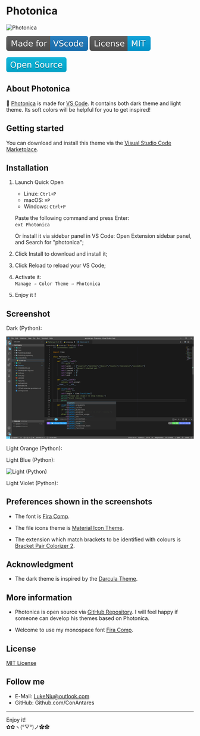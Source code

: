 # Photonica

![Photonica](https://raw.githubusercontent.com/Photonico/Photonica/master/logo.png)

[![Made for VSCode](https://raw.githubusercontent.com/Photonico/Photonica/master/Publishing%20badges/MadeforVSCode.svg)](https://code.visualstudio.com/)
[![MIT License](https://raw.githubusercontent.com/Photonico/Photonica/master/Publishing%20badges/LicenseMIT.svg)](https://opensource.org/licenses/mit-license.php)

![Open Source](https://raw.githubusercontent.com/Photonico/Photonica/master/Publishing%20badges/OpenSource.svg)

## About Photonica

:rainbow: [Photonica](https://marketplace.visualstudio.com/items?itemName=ConAntares.Photonica) is made for [VS Code](https://code.visualstudio.com/). It contains both dark theme and light theme. Its soft colors will be helpful for you to get inspired!

## Getting started

You can download and install this theme via the [Visual Studio Code Marketplace](https://marketplace.visualstudio.com/items?itemName=ConAntares.photonica).

## Installation

1. Launch Quick Open  

   * Linux:    `Ctrl+P`
   * macOS:    `⌘P`
   * Windows:  `Ctrl+P`

    Paste the following command and press Enter:  
        ```ext Photonica```

    Or install it via sidebar panel in VS Code: Open Extension sidebar panel, and Search for "photonica";

2. Click Install to download and install it;
3. Click Reload to reload your VS Code;
4. Activate it:  
    ```Manage → Color Theme → Photonica```
5. Enjoy it !

## Screenshot

Dark (Python):

![Dark (Python)](https://raw.githubusercontent.com/Photonico/Photonica/master/screenshots/Dark_Python.png)

Light Orange (Python):

Light Blue (Python):

![Light (Python)](https://raw.githubusercontent.com/Photonico/Photonica/master/screenshots/Light_Python.png)

Light Violet (Python):

## Preferences shown in the screenshots

* The font  is [Fira Comp](https://github.com/Photonico/Fira_Comp).

* The file icons theme is [Material Icon Theme](https://marketplace.visualstudio.com/items?itemName=PKief.material-icon-theme).

* The extension which match brackets to be identified with colours is [Bracket Pair Colorizer 2](https://marketplace.visualstudio.com/items?itemName=CoenraadS.bracket-pair-colorizer-2).

## Acknowledgment

* The dark theme is inspired by the [Darcula Theme](https://marketplace.visualstudio.com/items?itemName=rokoroku.vscode-theme-darcula).

## More information

* Photonica is open source via [GitHub Repository](https://github.com/ConAntares/Photonica/). I will feel happy if someone can develop his themes based on Photonica.

* Welcome to use my monospace font [Fira Comp](https://github.com/Photonico/Fira_Comp).

## License

[MIT License](https://github.com/ConAntares/Photonica/blob/master/LICENSE)

## Follow me

* E-Mail: LukeNiu@outlook.com
* GitHub: Github.com/ConAntares

------

Enjoy it!  
✿✿ヽ(°▽°)ノ✿✿
